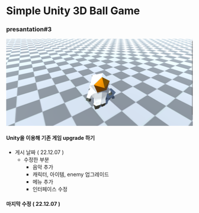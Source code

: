 # Simple Unity 3D Ball Game

### presantation#3

![ppt메인화면](screenshot.png)

#### Unity을 이용해 기존 게임 upgrade 하기

- 게시 날짜 ( 22.12.07 )
  - 수정한 부분
    - 음악 추가
    - 캐릭터, 아이템, enemy 업그레이드
    - 메뉴 추가
    - 인터페이스 수정

#### 마지막 수정 ( 22.12.07 )
